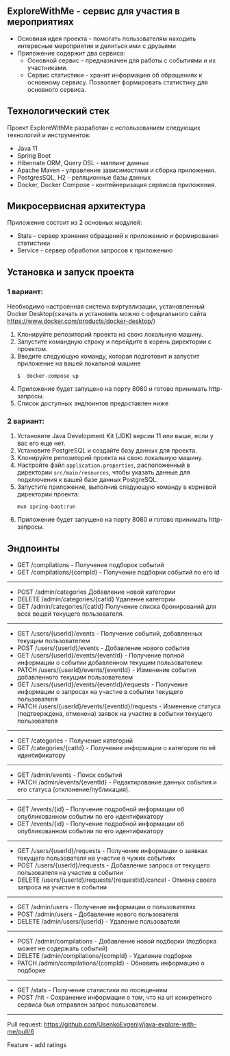 ## ExploreWithMe - сервис для участия в мероприятиях

- Основная идея проекта - помогать пользователям находить интересные мероприятия и делиться ими с друзьями
- Приложение содержит два сервиса:
  * Основной сервис - предназначен для работы с событиями и их участниками. 
  * Сервис статистики - хранит информацию об обращениях к основному сервису. Позволяет формировать статистику для основного сервиса. 

## Технологический стек

Проект ExploreWithMe разработан с использованием следующих технологий и инструментов:

- Java 11
- Spring Boot
- Hibernate ORM, Query DSL - маппинг данных
- Apache Maven - управление зависимостями и сборка приложения. 
- PostgresSQL, H2 - реляционные базы данных
- Docker, Docker Compose - контейнеризация сервисов приложения.

## Микросервисная архитектура

Приложение состоит из 2 основных модулей:
- Stats - сервер хранения обращений к приложению и формирования статистики
- Service - сервер обработки запросов к приложению

## Установка и запуск проекта

### 1 вариант:
Необходимо настроенная система виртуализации, установленный Docker Desktop(скачать и установить можно с официального сайта https://www.docker.com/products/docker-desktop/)

1. Клонируйте репозиторий проекта на свою локальную машину.
2. Запустите командную строку и перейдите в корень директории с проектом.
3. Введите следующую команду, которая подготовит и запустит приложение на вашей локальной машине
   ```
   $  docker-compose up
   ```
4. Приложение будет запущено на порту 8080 и готово принимать http-запросы. 
5. Список доступных эндпоинтов предоставлен ниже


### 2 вариант:

1. Установите Java Development Kit (JDK) версии 11 или выше, если у вас его еще нет.
2. Установите PostgreSQL и создайте базу данных для проекта.
3. Клонируйте репозиторий проекта на свою локальную машину.
4. Настройте файл `application.properties`, расположенный в директории `src/main/resources`, чтобы указать данные для подключения к вашей базе данных PostgreSQL.
5. Запустите приложение, выполнив следующую команду в корневой директории проекта:
   ```
   mvn spring-boot:run
   ```
6. Приложение будет запущено на порту 8080 и готово принимать http-запросы. 

Эндпоинты
---
- GET /compilations - Получение подборок событий
- GET /compilations/{compId} - Получение подборки событий по его id
---
- POST /admin/categories Добавление новой категории
- DELETE /admin/categories/{catId} Удаление категории
- GET /admin/categories/{catId} Получение списка бронирований для всех вещей текущего пользователя.
---
- GET /users/{userId}/events - Получение событий, добавленных текущим пользователем
- POST /users/{userId}/events - Добавление нового события
- GET /users/{userId}/events/{eventId} - Получение полной информации о событии добавленном текущим пользователем
- PATCH /users/{userId}/events/{eventId} - Изменение события добавленного текущим пользователем
- GET /users/{userId}/events/{eventId}/requests - Получение информации о запросах на участие в событии текущего пользователя
- PATCH /users/{userId}/events/{eventId}/requests - Изменение статуса (подтверждена, отменена) заявок на участие в событии текущего пользователя
---
- GET /categories - Получение категорий
- GET /categories/{catId} - Получение информации о категории по её идентификатору
---
- GET /admin/events - Поиск событий
- PATCH /admin/events/{eventId} - Редактирование данных события и его статуса (отклонение/публикация).
--- 
- GET /events/{id} - Получение подробной информации об опубликованном событии по его идентификатору
- GET /events/{id} - Получение подробной информации об опубликованном событии по его идентификатору
---
- GET /users/{userId}/requests - Получение информации о заявках текущего пользователя на участие в чужих событиях
- POST /users/{userId}/requests - Добавление запроса от текущего пользователя на участие в событии
- DELETE /users/{userId}/requests/{requestId}/cancel - Отмена своего запроса на участие в событии
---
- GET /admin/users - Получение информации о пользователях
- POST /admin/users - Добавление нового пользователя
- DELETE /admin/users/{userId} - Удаление пользователя
---
- POST /admin/compilations - Добавление новой подборки (подборка может не содержать событий)
- DELETE /admin/compilations/{compId} - Удаление подборки
- PATCH /admin/compilations/{compId} - Обновить информацию о подборке
---
- GET /stats - Получение статистики по посещениям
- POST /hit - Сохранение информации о том, что на uri конкретного сервиса был отправлен запрос пользователем.
---
Pull request: https://github.com/UsenkoEvgeniy/java-explore-with-me/pull/6

Feature - add ratings
